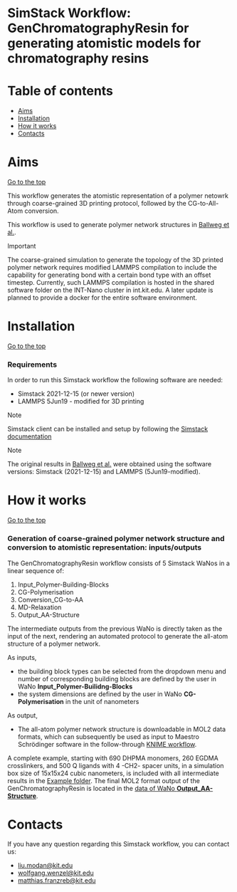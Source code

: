 # SimStack Workflow: GenChromatographyResin for generating atomistic models for chromatography resins

# Table of contents
- [Aims](#Aims)
- [Installation](#Installation)
- [How it works](#How-it-works)
- [Contacts](#Contacts)

# Aims
[Go to the top](#Table-of-contents)

This workflow generates the atomistic representation of a polymer netowrk through coarse-grained 3D printing protocol, followed by the CG-to-All-Atom conversion.

This workflow is used to generate polymer network structures in [Ballweg et al.](https://doi.org/10.1016/j.chroma.2024.465089).

> [!IMPORTANT]
> The coarse-grained simulation to generate the topology of the 3D printed polymer network requires modified LAMMPS compilation to include the capability for generating bond with a certain bond type with an offset timestep. Currently, such LAMMPS compilation is hosted in the shared software folder on the INT-Nano cluster in int.kit.edu. A later update is planned to provide a docker for the entire software environment.

# Installation
[Go to the top](#Table-of-contents)

### Requirements

In order to run this Simstack workflow the following software are needed:
- Simstack 2021-12-15 (or newer version)
- LAMMPS 5Jun19 - modified for 3D printing

> [!NOTE]
> Simstack client can be installed and setup by following the [Simstack documentation](https://simstack.readthedocs.io/en/latest/)

> [!NOTE]
> The original results in [Ballweg et al.](https://doi.org/10.1016/j.chroma.2024.465089) were obtained using the software versions: Simstack (2021-12-15) and LAMMPS (5Jun19-modified).

# How it works 
[Go to the top](#Table-of-contents)

### Generation of coarse-grained polymer network structure and conversion to atomistic representation: inputs/outputs

The GenChromatographyResin workflow consists of 5 Simstack WaNos in a linear sequence of:
 1. Input_Polymer-Building-Blocks
 2. CG-Polymerisation
 3. Conversion_CG-to-AA
 4. MD-Relaxation
 5. Output_AA-Structure

The intermediate outputs from the previous WaNo is directly taken as the input of the next, rendering an automated protocol to generate the all-atom structure of a polymer network.

As inputs,
-  the building block types can be selected from the dropdown menu and number of corresponding building blocks are defined by the user in WaNo **Input_Polymer-Builidng-Blocks**
-  the system dimensions are defined by the user in WaNo **CG-Polymerisation** in the unit of nanometers

As output,
- The all-atom polymer network structure is downloadable in MOL2 data formats, which can subsequently be used as input to Maestro Schrödinger software in the follow-through [KNIME workflow](https://github.com/Ahmedkhalil-Mama/KNIME-Workflow-Binding-Poses-and-Energies-Calculation-of-Linear-Peptides).

A complete example, starting with 690 DHPMA monomers, 260 EGDMA crosslinkers, and 500 Q ligands with 4 -CH2- spacer units, in a simulation box size of 15x15x24 cubic nanometers, is included with all intermediate results in the [Example folder](Example/). The final MOL2 format output of the GenChromatographyResin is located in the [data of WaNo **Output_AA-Structure**](Example/2-205-01-05-17h35m04s-GenChromatographyResin_1.2c/exec_directories/2025-01-13-06h54m09s-Output_AA-structure/fPolyREF_conv.mol2).

# Contacts
If you have any question regarding this Simstack workflow, you can contact us:
-  liu.modan@kit.edu
-  wolfgang.wenzel@kit.edu
-  matthias.franzreb@kit.edu

